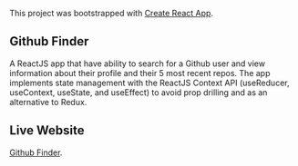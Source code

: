 This project was bootstrapped with [Create React App](https://github.com/facebook/create-react-app).

## Github Finder

A ReactJS app that have ability to search for a Github user and view information about their profile and their 5 most recent repos. The app implements state management with the ReactJS Context API (useReducer, useContext, useState, and useEffect) to avoid prop drilling and as an alternative to Redux.

## Live Website 

[Github Finder](https://githubfinderuser.netlify.com/).
